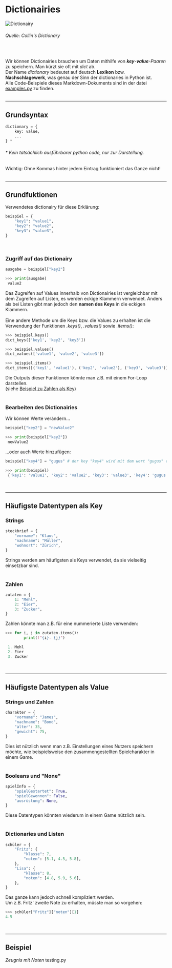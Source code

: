 # Dictionairies

![Dictionairy](https://www.collinsdictionary.com/images/full/dictionary_168552845.jpg)

###### Quelle: Collin's Dictionary

<br>

Wir können Dictionairies brauchen um Daten mithilfe von _**key**-**value**-Paaren_ zu speichern. Man kürzt sie oft mit _dict_ ab.  
Der Name _dictionary_ bedeutet auf deutsch **Lexikon** bzw. **Nachschlagewerk**, was genau der Sinn der dictionaries in Python ist.  
Alle Code-Beispiele dieses Markdown-Dokuments sind in der datei [examples.py](https://github.com/MaGaMe19/Markdown/blob/master/dicts/examples.py) zu finden.  
<br>

---

## Grundsyntax

```Python
dictionary = {
    key: value,
    ...
} *
```  

###### * Kein tatsächlich ausführbarer python code, nur zur Darstellung.

Wichtig: Ohne Kommas hinter jedem Eintrag funktioniert das Ganze nicht!  
<br>

---

## Grundfuktionen

Verwendetes dictionairy für diese Erklärung:

```Python
beispiel = {
    "key1": "value1",
    "key2": "value2",
    "key3": "value3",
}
```  
<br>

### Zugriff auf das Dictionairy
```Python
ausgabe = beispiel["key2"]

>>> print(ausgabe)
 value2
```
Das Zugreifen auf Values innerhalb von Dictionairies ist vergleichbar mit dem Zugreifen auf Listen, es werden eckige Klammern verwendet. Anders als bei Listen gibt man jedoch den **namen des Keys** in die eckigen Klammern.  
<br>
Eine andere Methode um die Keys bzw. die Values zu erhalten ist die Verwendung der Funktionen _.keys()_, _.values()_ sowie _.items()_:

```Python
>>> beispiel.keys()
dict_keys(['key1', 'key2', 'key3'])

>>> beispiel.values()
dict_values(['value1', 'value2', 'value3'])

>>> beispiel.items()
dict_items([('key1', 'value1'), ('key2', 'value2'), ('key3', 'value3')])
```
Die Outputs dieser Funktionen könnte man z.B. mit einem For-Loop darstellen.  
(siehe [Beispiel zu Zahlen als Key](https://github.com/MaGaMe19/Markdown/blob/master/dicts/08_dicts.md#zahlen))  
<br>

### Bearbeiten des Dictionairies

Wir können Werte verändern...
```Python
beispiel["key2"] = "newValue2"

>>> print(beispiel["key2"])
 newValue2
```

...oder auch Werte hinzufügen:

```Python
beispiel["key4"] = "gugus" # der key "key4" wird mit dem wert "gugus" erstellt.

>>> print(beispiel)
 {'key1': 'value1', 'key2': 'value2', 'key3': 'value3', 'key4': 'gugus'}
```  
<br>

---

## Häufigste Datentypen als Key

### Strings

```Python
steckbrief = {
    "vorname": "Klaus",
    "nachname": "Müller",
    "wohnort": "Zürich",
}
```

Strings werden am häufigsten als Keys verwendet, da sie vielseitig einsetzbar sind.  
<br>

### Zahlen

```Python
zutaten = {
    1: "Mehl",
    2: "Eier",
    3: "Zucker",
}
```

Zahlen könnte man z.B. für eine nummerierte Liste verwenden: 

```Python
>>> for i, j in zutaten.items():
        print(f"{i}. {j}")

 1. Mehl
 2. Eier
 3. Zucker
```

<br>

---

## Häufigste Datentypen als Value

### Strings und Zahlen

```Python
charakter = {
    "vorname": "James",
    "nachname": "Bond",
    "alter": 35,
    "gewicht": 75,
}
```
Dies ist nützlich wenn man z.B. Einstellungen eines Nutzers speichern möchte, wie beispielsweise den zusammengestellten Spielcharakter in einem Game.  
<br>

### Booleans und "None"

```Python
spielInfo = {
    "spielGestartet": True,
    "spielGewonnen": False,
    "ausrüstung": None,
}
```
Diese Datentypen könnten wiederum in einem Game nützlich sein.  
<br>

### Dictionaries und Listen

```Python
schüler = {
    "Fritz": {
        "klasse": 7,
        "noten": [5.1, 4.5, 5.8],
    },
    "Lisa": {
        "klasse": 8,
        "noten": [4.8, 5.9, 5.6],
    },
}
```
Das ganze kann jedoch schnell kompliziert werden.  
Um z.B. Fritz' zweite Note zu erhalten, müsste man so vorgehen:

```Python
>>> schüler["Fritz"]["noten"][1]
4.5
```

<br>

---

## Beispiel

_Zeugnis mit Noten_ testing.py

```Python

```